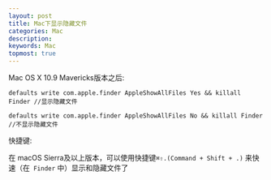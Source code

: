 ```yaml
---
layout: post
title: Mac下显示隐藏文件
categories: Mac
description: 
keywords: Mac
topmost: true
---
```


 Mac OS X 10.9 Mavericks版本之后:

```
defaults write com.apple.finder AppleShowAllFiles Yes && killall Finder //显示隐藏文件
```

```
defaults write com.apple.finder AppleShowAllFiles No && killall Finder //不显示隐藏文件
```



快捷键:

在 macOS Sierra及以上版本，可以使用快捷键`⌘⇧.(Command + Shift + .)` 来快速（在` Finder` 中）显示和隐藏文件了